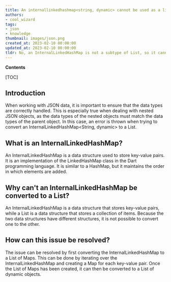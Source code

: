 ```yaml
---
title: An internallinkedhashmap<string, dynamic> cannot be used as a list<dynamic>
authors:
- cool_wizard
tags:
- json
- knowledge
thumbnail: images/json.png
created_at: 2023-02-10 00:00:00
updated_at: 2023-02-10 00:00:00
tldr: No, an InternalLinkedHashMap is not a subtype of List, so it cannot be used as a valid JSON type.
---
```


**Contents**

[TOC]

## Introduction

When working with JSON data, it is important to ensure that the data types are correctly handled. This is especially true when dealing with nested JSON objects, as the data types of the nested objects must match the data types of the parent object. In this case, an error is thrown when trying to convert an InternalLinkedHashMap<String, dynamic> to a List<dynamic>.

## What is an InternalLinkedHashMap?

An InternalLinkedHashMap is a data structure used to store key-value pairs. It is an implementation of the LinkedHashMap class in the Dart programming language. It is similar to a HashMap, but it maintains the order in which elements are added.

## Why can't an InternalLinkedHashMap be converted to a List?

An InternalLinkedHashMap is a data structure that stores key-value pairs, while a List is a data structure that stores a collection of items. Because the two data structures have different structures, it is not possible to convert one to the other.

## How can this issue be resolved?

The issue can be resolved by first converting the InternalLinkedHashMap to a List of Maps. This can be done by iterating over the InternalLinkedHashMap and creating a Map for each key-value pair. Once the List of Maps has been created, it can then be converted to a List of dynamic objects.
